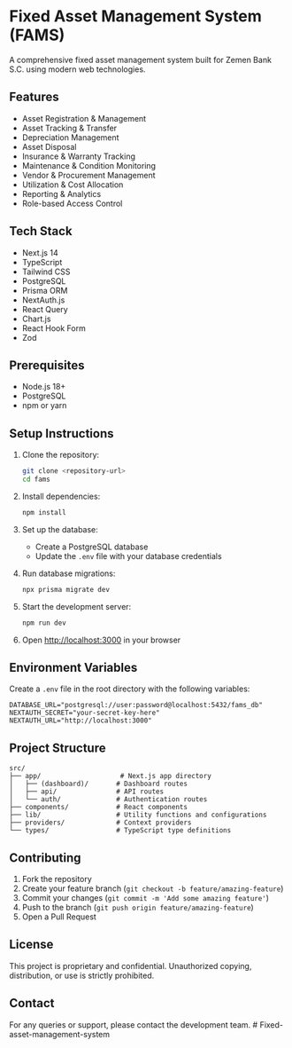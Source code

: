 # Fixed Asset Management System (FAMS)

A comprehensive fixed asset management system built for Zemen Bank S.C. using modern web technologies.

## Features

- Asset Registration & Management
- Asset Tracking & Transfer
- Depreciation Management
- Asset Disposal
- Insurance & Warranty Tracking
- Maintenance & Condition Monitoring
- Vendor & Procurement Management
- Utilization & Cost Allocation
- Reporting & Analytics
- Role-based Access Control

## Tech Stack

- Next.js 14
- TypeScript
- Tailwind CSS
- PostgreSQL
- Prisma ORM
- NextAuth.js
- React Query
- Chart.js
- React Hook Form
- Zod

## Prerequisites

- Node.js 18+
- PostgreSQL
- npm or yarn

## Setup Instructions

1. Clone the repository:
   ```bash
   git clone <repository-url>
   cd fams
   ```

2. Install dependencies:
   ```bash
   npm install
   ```

3. Set up the database:
   - Create a PostgreSQL database
   - Update the `.env` file with your database credentials

4. Run database migrations:
   ```bash
   npx prisma migrate dev
   ```

5. Start the development server:
   ```bash
   npm run dev
   ```

6. Open [http://localhost:3000](http://localhost:3000) in your browser

## Environment Variables

Create a `.env` file in the root directory with the following variables:

```env
DATABASE_URL="postgresql://user:password@localhost:5432/fams_db"
NEXTAUTH_SECRET="your-secret-key-here"
NEXTAUTH_URL="http://localhost:3000"
```

## Project Structure

```
src/
├── app/                    # Next.js app directory
│   ├── (dashboard)/       # Dashboard routes
│   ├── api/               # API routes
│   └── auth/              # Authentication routes
├── components/            # React components
├── lib/                   # Utility functions and configurations
├── providers/             # Context providers
└── types/                 # TypeScript type definitions
```

## Contributing

1. Fork the repository
2. Create your feature branch (`git checkout -b feature/amazing-feature`)
3. Commit your changes (`git commit -m 'Add some amazing feature'`)
4. Push to the branch (`git push origin feature/amazing-feature`)
5. Open a Pull Request

## License

This project is proprietary and confidential. Unauthorized copying, distribution, or use is strictly prohibited.

## Contact

For any queries or support, please contact the development team. #   F i x e d - a s s e t - m a n a g e m e n t - s y s t e m 
 
 
